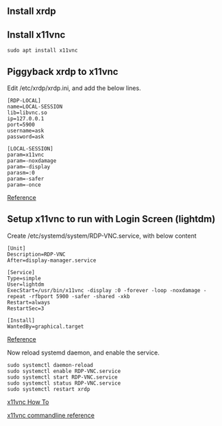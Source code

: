 ## Install xrdp

## Install x11vnc

    sudo apt install x11vnc

## Piggyback xrdp to x11vnc

Edit /etc/xrdp/xrdp.ini, and add the below lines.

    [RDP-LOCAL]
    name=LOCAL-SESSION
    lib=libvnc.so
    ip=127.0.0.1
    port=5900
    username=ask
    password=ask

    [LOCAL-SESSION]
    param=x11vnc
    param=-noxdamage 
    param=-display
    parasm=:0
    param=-safer
    param=-once

[Reference](https://github.com/neutrinolabs/xrdp/issues/960)

## Setup x11vnc to run with Login Screen (lightdm)

Create /etc/systemd/system/RDP-VNC.service, with below content

    [Unit]
    Description=RDP-VNC
    After=display-manager.service

    [Service]
    Type=simple
    User=lightdm
    ExecStart=/usr/bin/x11vnc -display :0 -forever -loop -noxdamage -repeat -rfbport 5900 -safer -shared -xkb                   
    Restart=always
    RestartSec=3

    [Install]
    WantedBy=graphical.target

[Reference](https://unix.stackexchange.com/questions/653221/how-can-i-set-up-x11vnc-to-start-on-boot-with-lightdm)

Now reload systemd daemon, and enable the service.

    sudo systemctl daemon-reload
    sudo systemctl enable RDP-VNC.service
    sudo systemctl start RDP-VNC.service
    sudo systemctl status RDP-VNC.service
    sudo systemctl restart xrdp

[x11vnc How To](https://wiki.archlinux.org/title/x11vnc#Lightdm)

[x11vnc commandline reference](https://linux.die.net/man/1/x11vnc)
